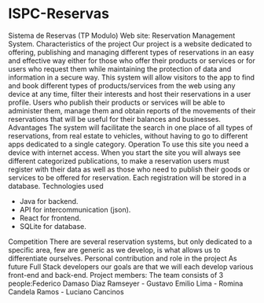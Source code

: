 # ISPC-Reservas
Sistema de Reservas (TP Modulo)
Web site: Reservation Management System.
Characteristics of the project
Our project is a website dedicated to offering, publishing and managing different types of reservations in an easy and effective way either for those who offer their products or services or for users who request them while maintaining the protection of data and information in a secure way.
This system will allow visitors to the app to find and book different types of products/services from the web using any device at any time, filter their interests and host their reservations in a user profile.
Users who publish their products or services will be able to administer them, manage them and obtain reports of the movements of their reservations that will be useful for their balances and businesses. 
Advantages
The system will facilitate the search in one place of all types of reservations, from real estate to vehicles, without having to go to different apps dedicated to a single category.
Operation
To use this site you need a device with internet access.
When you start the site you will always see different categorized publications, to make a reservation users must register with their data as well as those who need to publish their goods or services to be offered for reservation.
Each registration will be stored in a database. 
Technologies used
- Java for backend.
- API  for intercommunication (json).
- React for frontend.
- SQLite for database.

Competition
There are several reservation systems, but only dedicated to a specific area, few are generic as we develop, is what allows us to differentiate ourselves.
Personal contribution and role in the project
As future Full Stack developers our goals are that we will each develop various front-end and back-end.
Project members:
The team consists of 3 people:Federico Damaso Diaz Ramseyer - Gustavo Emilio Lima - Romina Candela Ramos - Luciano Cancinos
